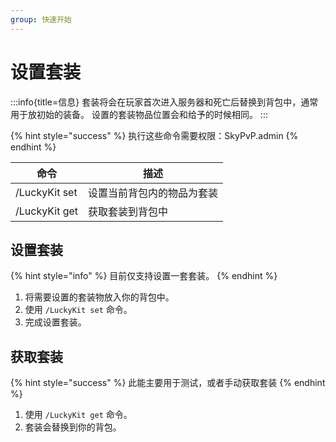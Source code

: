```yaml
---
group: 快速开始
---
```


# 设置套装

:::info{title=信息}
套装将会在玩家首次进入服务器和死亡后替换到背包中，通常用于放初始的装备。 设置的套装物品位置会和给予的时候相同。
:::

{% hint style="success" %}
执行这些命令需要权限：SkyPvP.admin
{% endhint %}

| 命令          | 描述                       |
| ------------- | -------------------------- |
| /LuckyKit set | 设置当前背包内的物品为套装 |
| /LuckyKit get | 获取套装到背包中           |

## 设置套装

{% hint style="info" %}
目前仅支持设置一套套装。
{% endhint %}

1. 将需要设置的套装物放入你的背包中。
2. 使用 `/LuckyKit set` 命令。
3. 完成设置套装。

## 获取套装

{% hint style="success" %}
此能主要用于测试，或者手动获取套装
{% endhint %}

1. 使用 `/LuckyKit get` 命令。
2. 套装会替换到你的背包。
